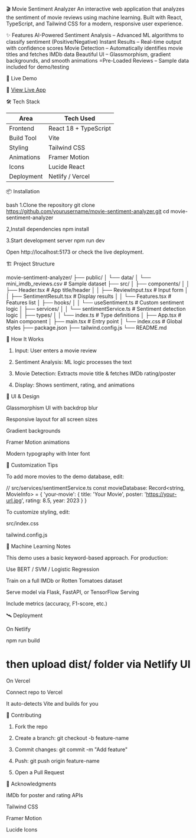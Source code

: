 🎬 Movie Sentiment Analyzer
An interactive web application that analyzes the sentiment of movie reviews using machine learning. Built with React, TypeScript, and Tailwind CSS for a modern, responsive user experience.

✨ Features
AI-Powered Sentiment Analysis – Advanced ML algorithms to classify sentiment (Positive/Negative)
Instant Results – Real-time output with confidence scores
Movie Detection – Automatically identifies movie titles and fetches IMDb data
Beautiful UI – Glassmorphism, gradient backgrounds, and smooth animations
=Pre-Loaded Reviews – Sample data included for demo/testing

 🚀 Live Demo

🔗 [View Live App](https://sentiment-analysis-on-movies-review.netlify.app/)

 🛠 Tech Stack

| Area        | Tech Used                    |
|-------------|------------------------------|
| Frontend    | React 18 + TypeScript        |
| Build Tool  | Vite                         |
| Styling     | Tailwind CSS                 |
| Animations  | Framer Motion                |
| Icons       | Lucide React                 |
| Deployment  | Netlify / Vercel             |



📦 Installation

bash
1.Clone the repository
git clone https://github.com/yourusername/movie-sentiment-analyzer.git
cd movie-sentiment-analyzer

2,Install dependencies
npm install

3.Start development server
npm run dev

Open http://localhost:5173 or check the live deployment.

🏗 Project Structure

movie-sentiment-analyzer/
├── public/
│   └── data/
│       └── mini_imdb_reviews.csv        # Sample dataset
├── src/
│   ├── components/
│   │   ├── Header.tsx                   # App title/header
│   │   ├── ReviewInput.tsx              # Input form
│   │   ├── SentimentResult.tsx          # Display results
│   │   └── Features.tsx                 # Features list
│   ├── hooks/
│   │   └── useSentiment.ts              # Custom sentiment logic
│   ├── services/
│   │   └── sentimentService.ts          # Sentiment detection logic
│   ├── types/
│   │   └── index.ts                     # Type definitions
│   ├── App.tsx                          # Main component
│   ├── main.tsx                         # Entry point
│   └── index.css                        # Global styles
├── package.json
├── tailwind.config.js
└── README.md

🎯 How It Works

1. Input: User enters a movie review

2. Sentiment Analysis: ML logic processes the text

3. Movie Detection: Extracts movie title & fetches IMDb rating/poster

4. Display: Shows sentiment, rating, and animations


🎨 UI & Design

Glassmorphism UI with backdrop blur

Responsive layout for all screen sizes

Gradient backgrounds

Framer Motion animations

Modern typography with Inter font


🔧 Customization Tips

To add more movies to the demo database, edit:

// src/services/sentimentService.ts
const movieDatabase: Record<string, MovieInfo> = {
  'your-movie': {
    title: 'Your Movie',
    poster: 'https://your-url.jpg',
    rating: 8.5,
    year: 2023
  }
}

To customize styling, edit:

src/index.css

tailwind.config.js

🧠 Machine Learning Notes

This demo uses a basic keyword-based approach. For production:

Use BERT / SVM / Logistic Regression

Train on a full IMDb or Rotten Tomatoes dataset

Serve model via Flask, FastAPI, or TensorFlow Serving

Include metrics (accuracy, F1-score, etc.)

🛰 Deployment

On Netlify

npm run build
# then upload dist/ folder via Netlify UI

On Vercel

Connect repo to Vercel

It auto-detects Vite and builds for you


🤝 Contributing

1. Fork the repo

2. Create a branch: git checkout -b feature-name

3. Commit changes: git commit -m "Add feature"

4. Push: git push origin feature-name

5. Open a Pull Request


🙏 Acknowledgments

IMDb for poster and rating APIs

Tailwind CSS

Framer Motion

Lucide Icons





